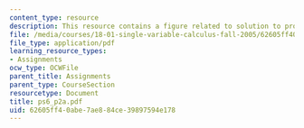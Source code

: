 ```yaml
---
content_type: resource
description: This resource contains a figure related to solution to problem set 6.
file: /media/courses/18-01-single-variable-calculus-fall-2005/62605ff40abe7ae884ce39897594e178_ps6_p2a.pdf
file_type: application/pdf
learning_resource_types:
- Assignments
ocw_type: OCWFile
parent_title: Assignments
parent_type: CourseSection
resourcetype: Document
title: ps6_p2a.pdf
uid: 62605ff4-0abe-7ae8-84ce-39897594e178
---
```

